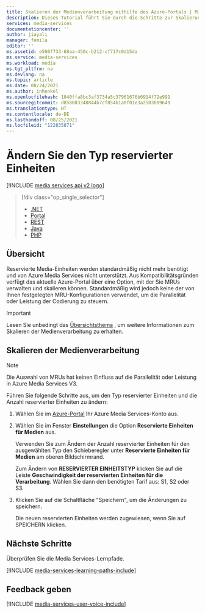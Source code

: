 ```yaml
---
title: Skalieren der Medienverarbeitung mithilfe des Azure-Portals | Microsoft-Dokumentation
description: Dieses Tutorial führt Sie durch die Schritte zur Skalierung der Medienverarbeitung mithilfe des Azure-Portals.
services: media-services
documentationcenter: ''
author: jiayali
manager: femila
editor: ''
ms.assetid: e500f733-68aa-450c-b212-cf717c0d15da
ms.service: media-services
ms.workload: media
ms.tgt_pltfrm: na
ms.devlang: na
ms.topic: article
ms.date: 08/24/2021
ms.author: inhenkel
ms.openlocfilehash: 1040ffa8bc3af3734a5c37961676b0914f72e991
ms.sourcegitcommit: d858083348844b7cf854b1a0f01e3a2583809649
ms.translationtype: HT
ms.contentlocale: de-DE
ms.lasthandoff: 08/25/2021
ms.locfileid: "122835871"
---
```

# <a name="change-the-reserved-unit-type"></a>Ändern Sie den Typ reservierter Einheiten

[!INCLUDE [media services api v2 logo](./includes/v2-hr.md)]

> [!div class="op_single_selector"]
> * [.NET](media-services-dotnet-encoding-units.md)
> * [Portal](media-services-portal-scale-media-processing.md)
> * [REST](/rest/api/media/operations/encodingreservedunittype)
> * [Java](https://github.com/rnrneverdies/azure-sdk-for-media-services-java-samples)
> * [PHP](https://github.com/Azure/azure-sdk-for-php/tree/master/examples/MediaServices)
> 
> 

## <a name="overview"></a>Übersicht

Reservierte Media-Einheiten werden standardmäßig nicht mehr benötigt und von Azure Media Services nicht unterstützt. Aus Kompatibilitätsgründen verfügt das aktuelle Azure-Portal über eine Option, mit der Sie MRUs verwalten und skalieren können. Standardmäßig wird jedoch keine der von Ihnen festgelegten MRU-Konfigurationen verwendet, um die Parallelität oder Leistung der Codierung zu steuern.

> [!IMPORTANT]
> Lesen Sie unbedingt das [Übersichtsthema](media-services-scale-media-processing-overview.md) , um weitere Informationen zum Skalieren der Medienverarbeitung zu erhalten.

## <a name="scale-media-processing"></a>Skalieren der Medienverarbeitung
>[!NOTE]
>Die Auswahl von MRUs hat keinen Einfluss auf die Parallelität oder Leistung in Azure Media Services V3. 

Führen Sie folgende Schritte aus, um den Typ reservierter Einheiten und die Anzahl reservierter Einheiten zu ändern:

1. Wählen Sie im [Azure-Portal](https://portal.azure.com/) Ihr Azure Media Services-Konto aus.
2. Wählen Sie im Fenster **Einstellungen** die Option **Reservierte Einheiten für Medien** aus.
   
    Verwenden Sie zum Ändern der Anzahl reservierter Einheiten für den ausgewählten Typ den Schieberegler unter **Reservierte Einheiten für Medien** am oberen Bildschirmrand.
   
    Zum Ändern von **RESERVIERTER EINHEITSTYP** klicken Sie auf die Leiste **Geschwindigkeit der reservierten Einheiten für die Verarbeitung**. Wählen Sie dann den benötigten Tarif aus: S1, S2 oder S3.
   
3. Klicken Sie auf die Schaltfläche "Speichern", um die Änderungen zu speichern.
   
    Die neuen reservierten Einheiten werden zugewiesen, wenn Sie auf SPEICHERN klicken.

## <a name="next-steps"></a>Nächste Schritte
Überprüfen Sie die Media Services-Lernpfade.

[!INCLUDE [media-services-learning-paths-include](../../../includes/media-services-learning-paths-include.md)]

## <a name="provide-feedback"></a>Feedback geben
[!INCLUDE [media-services-user-voice-include](../../../includes/media-services-user-voice-include.md)]
